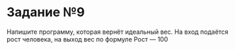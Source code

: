 # Задание №9
Напишите программу, которая вернёт идеальный вес. На вход подаётся рост человека, на выход вес по формуле Рост — 100
